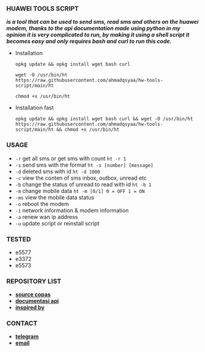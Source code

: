 ### HUAWEI TOOLS SCRIPT
***is a tool that can be used to send sms, read sms and others on the huawei modem, thanks to the api documentation made using python in my opinion it is very complicated to run, by making it using a shell script it becomes easy and only requires bash and curl to run this code.***
* Installation
  ```
  opkg update && opkg install wget bash curl
  ```
  
  ```
  wget -O /usr/bin/ht https://raw.githubusercontent.com/ahmadqsyaa/hw-tools-script/main/ht
  ```
  
  ```
  chmod +x /usr/bin/ht
  ```
* Installation fast
  ```
  opkg update && opkg install wget bash curl && wget -O /usr/bin/ht https://raw.githubusercontent.com/ahmadqsyaa/hw-tools-script/main/ht && chmod +x /usr/bin/ht
  ```
### USAGE
* `-r` get all sms or get sms with count `ht -r 1`
* `-s` send sms with the format `ht -s [number] [message]`
* `-d` deleted sms with id `ht -d 1000`
* `-c` view the conten of sms inbox, outbox, unread etc
* `-b` change the status of unread to read with id `ht -b 1`
* `-m` change mobile data `ht -m [0/1] 0 = OFF 1 = ON`
* `-ms` view the mobile data status
* `-o` reboot the modem
* `-i` network information & modem information
* `-a` renew wan ip address
* `-u` update script or reinstall script
### TESTED
* e5577
* e3372
* e5573
### REPOSITORY LIST
* [**source copas**](https://github.com/Haris131/e3372)
* [**documentasi api**](https://github.com/Salamek/huawei-lte-api)
* [**inspired by**](https://github.com/satriakanda/mmsms)
### CONTACT
* [**telegram**](https://t.me/rickk1kch)
* [**email**](mailto:itsme@rick.biz.id)
